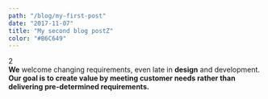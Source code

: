 ```yaml
---
path: "/blog/my-first-post"
date: "2017-11-07"
title: "My second blog postZ"
color: "#B6C649"
---
```

<div>
<div class="number">2</div>
<strong>We</strong> welcome changing requirements, even late in
<strong>design</strong> and development. <strong>Our goal is to create value
by meeting customer needs rather than delivering
pre-determined requirements.</strong>

</div>
